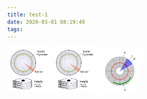 ```yaml
---
title: test-1
date: 2020-03-01 08:19:49
tags:
---
```


<img src="/images/磁盘-1.png" width="20%" height="20%">

<img src="/images/disk-images/磁盘-1.png" width="20%" height="20%">

<img src="/images/disk-images/磁盘-6.png" width="20%" height="20%">
